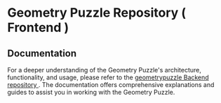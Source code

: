 # Geometry Puzzle Repository ( Frontend )

## Documentation

For a deeper understanding of the Geometry Puzzle's architecture, functionality, and usage, please refer to the [geometrypuzzle Backend repository ](https://github.com/justintankh/geometrypuzzle). The documentation offers comprehensive explanations and guides to assist you in working with the Geometry Puzzle.
